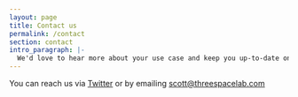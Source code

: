 ```yaml
---
layout: page
title: Contact us
permalink: /contact
section: contact
intro_paragraph: |-
  We'd love to hear more about your use case and keep you up-to-date on the latest developments.
---
```


You can reach us via [Twitter](https://twitter.com/threespacelab) or by emailing [scott@threespacelab.com](mailto:scott@threespacelab.com)